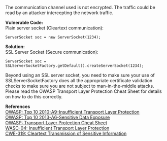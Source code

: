 The communication channel used is not encrypted. The traffic could be read by an attacker intercepting the network traffic.

**Vulnerable Code:**  
Plain server socket (Cleartext communication):

```
ServerSocket soc = new ServerSocket(1234);
```

**Solution:**  
SSL Server Socket (Secure communication):

```
ServerSocket soc = SSLServerSocketFactory.getDefault().createServerSocket(1234);
```

Beyond using an SSL server socket, you need to make sure your use of SSLServerSocketFactory does all the appropriate certificate validation checks to make sure you are not subject to man-in-the-middle attacks. Please read the OWASP Transport Layer Protection Cheat Sheet for details on how to do this correctly.

  

**References**  
[OWASP: Top 10 2010-A9-Insufficient Transport Layer Protection](https://www.owasp.org/index.php/Top_10_2010-A9)  
[OWASP: Top 10 2013-A6-Sensitive Data Exposure](https://www.owasp.org/index.php/Top_10_2013-A6-Sensitive_Data_Exposure)  
[OWASP: Transport Layer Protection Cheat Sheet](https://www.owasp.org/index.php/Transport_Layer_Protection_Cheat_Sheet)  
[WASC-04: Insufficient Transport Layer Protection](http://projects.webappsec.org/w/page/13246945/Insufficient%20Transport%20Layer%20Protection)  
[CWE-319: Cleartext Transmission of Sensitive Information](http://cwe.mitre.org/data/definitions/319.html)

